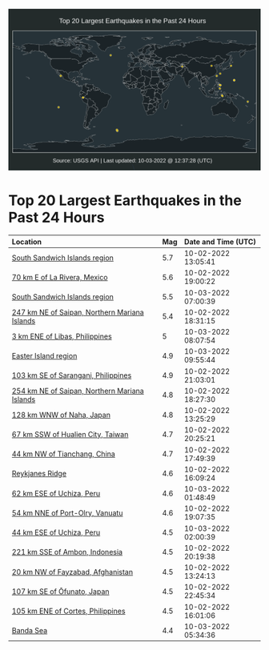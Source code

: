 ![Map](./map.png)

# Top 20 Largest Earthquakes in the Past 24 Hours

| Location | Mag | Date and Time (UTC) |
|:---|:---|:---|
| [South Sandwich Islands region](https://earthquake.usgs.gov/earthquakes/eventpage/us6000iq75) | 5.7 | 10-02-2022 13:05:41 |
| [70 km E of La Rivera, Mexico](https://earthquake.usgs.gov/earthquakes/eventpage/us6000iq9e) | 5.6 | 10-02-2022 19:00:22 |
| [South Sandwich Islands region](https://earthquake.usgs.gov/earthquakes/eventpage/us6000iqd5) | 5.5 | 10-03-2022 07:00:39 |
| [247 km NE of Saipan, Northern Mariana Islands](https://earthquake.usgs.gov/earthquakes/eventpage/us6000iq97) | 5.4 | 10-02-2022 18:31:15 |
| [3 km ENE of Libas, Philippines](https://earthquake.usgs.gov/earthquakes/eventpage/us6000iqdi) | 5 | 10-03-2022 08:07:54 |
| [Easter Island region](https://earthquake.usgs.gov/earthquakes/eventpage/us6000iqdu) | 4.9 | 10-03-2022 09:55:44 |
| [103 km SE of Sarangani, Philippines](https://earthquake.usgs.gov/earthquakes/eventpage/us6000iqa2) | 4.9 | 10-02-2022 21:03:01 |
| [254 km NE of Saipan, Northern Mariana Islands](https://earthquake.usgs.gov/earthquakes/eventpage/us6000iq9d) | 4.8 | 10-02-2022 18:27:30 |
| [128 km WNW of Naha, Japan](https://earthquake.usgs.gov/earthquakes/eventpage/us6000iq7w) | 4.8 | 10-02-2022 13:25:29 |
| [67 km SSW of Hualien City, Taiwan](https://earthquake.usgs.gov/earthquakes/eventpage/us6000iq9u) | 4.7 | 10-02-2022 20:25:21 |
| [44 km NW of Tianchang, China](https://earthquake.usgs.gov/earthquakes/eventpage/us6000iq8z) | 4.7 | 10-02-2022 17:49:39 |
| [Reykjanes Ridge](https://earthquake.usgs.gov/earthquakes/eventpage/us6000iq8t) | 4.6 | 10-02-2022 16:09:24 |
| [62 km ESE of Uchiza, Peru](https://earthquake.usgs.gov/earthquakes/eventpage/us6000iqbf) | 4.6 | 10-03-2022 01:48:49 |
| [54 km NNE of Port-Olry, Vanuatu](https://earthquake.usgs.gov/earthquakes/eventpage/us6000iq9g) | 4.6 | 10-02-2022 19:07:35 |
| [44 km ESE of Uchiza, Peru](https://earthquake.usgs.gov/earthquakes/eventpage/us6000iqbk) | 4.5 | 10-03-2022 02:00:39 |
| [221 km SSE of Ambon, Indonesia](https://earthquake.usgs.gov/earthquakes/eventpage/us6000iq9t) | 4.5 | 10-02-2022 20:19:38 |
| [20 km NW of Fayzabad, Afghanistan](https://earthquake.usgs.gov/earthquakes/eventpage/us6000iq7v) | 4.5 | 10-02-2022 13:24:13 |
| [107 km SE of Ōfunato, Japan](https://earthquake.usgs.gov/earthquakes/eventpage/us6000iqan) | 4.5 | 10-02-2022 22:45:34 |
| [105 km ENE of Cortes, Philippines](https://earthquake.usgs.gov/earthquakes/eventpage/us6000iq8m) | 4.5 | 10-02-2022 16:01:06 |
| [Banda Sea](https://earthquake.usgs.gov/earthquakes/eventpage/us6000iqcl) | 4.4 | 10-03-2022 05:34:36 |
